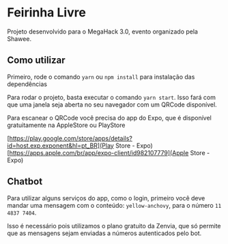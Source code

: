 # Feirinha Livre

Projeto desenvolvido para o MegaHack 3.0, evento organizado pela Shawee.

## Como utilizar

Primeiro, rode o comando `yarn` ou `npm install` para instalação das dependências

Para rodar o projeto, basta executar o comando `yarn start`. Isso fará com que uma janela seja aberta no seu navegador com um QRCode disponível.

Para escanear o QRCode você precisa do app do Expo, que é disponível gratuitamente na AppleStore ou PlayStore

[https://play.google.com/store/apps/details?id=host.exp.exponent&hl=pt_BR](Play Store - Expo)
[https://apps.apple.com/br/app/expo-client/id982107779](Apple Store - Expo)

## Chatbot

Para utilizar alguns serviços do app, como o login, primeiro você deve mandar uma mensagem com o conteúdo: `yellow-anchovy`, para o número `11 4837 7404`.

Isso é necessário pois utilizamos o plano gratuito da Zenvia, que só permite que as mensagens sejam enviadas a números autenticados pelo bot.
